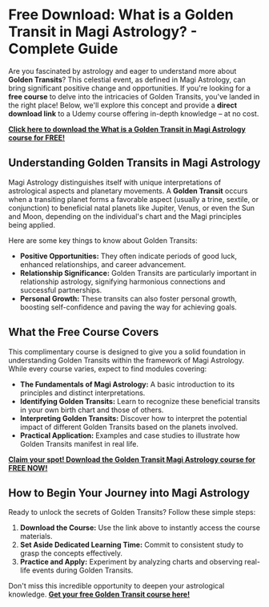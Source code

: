 # Free Download: What is a Golden Transit in Magi Astrology? - Complete Guide

Are you fascinated by astrology and eager to understand more about **Golden Transits**? This celestial event, as defined in Magi Astrology, can bring significant positive change and opportunities. If you're looking for a **free course** to delve into the intricacies of Golden Transits, you've landed in the right place! Below, we'll explore this concept and provide a **direct download link** to a Udemy course offering in-depth knowledge – at no cost.

[**Click here to download the What is a Golden Transit in Magi Astrology course for FREE!**](https://udemywork.com/what-is-a-golden-transit-in-magi-astrology)

## Understanding Golden Transits in Magi Astrology

Magi Astrology distinguishes itself with unique interpretations of astrological aspects and planetary movements. A **Golden Transit** occurs when a transiting planet forms a favorable aspect (usually a trine, sextile, or conjunction) to beneficial natal planets like Jupiter, Venus, or even the Sun and Moon, depending on the individual's chart and the Magi principles being applied.

Here are some key things to know about Golden Transits:

*   **Positive Opportunities:** They often indicate periods of good luck, enhanced relationships, and career advancement.
*   **Relationship Significance:** Golden Transits are particularly important in relationship astrology, signifying harmonious connections and successful partnerships.
*   **Personal Growth:** These transits can also foster personal growth, boosting self-confidence and paving the way for achieving goals.

## What the Free Course Covers

This complimentary course is designed to give you a solid foundation in understanding Golden Transits within the framework of Magi Astrology. While every course varies, expect to find modules covering:

*   **The Fundamentals of Magi Astrology:** A basic introduction to its principles and distinct interpretations.
*   **Identifying Golden Transits:** Learn to recognize these beneficial transits in your own birth chart and those of others.
*   **Interpreting Golden Transits:** Discover how to interpret the potential impact of different Golden Transits based on the planets involved.
*   **Practical Application:** Examples and case studies to illustrate how Golden Transits manifest in real life.

[**Claim your spot! Download the Golden Transit Magi Astrology course for FREE NOW!**](https://udemywork.com/what-is-a-golden-transit-in-magi-astrology)

## How to Begin Your Journey into Magi Astrology

Ready to unlock the secrets of Golden Transits? Follow these simple steps:

1.  **Download the Course:** Use the link above to instantly access the course materials.
2.  **Set Aside Dedicated Learning Time:** Commit to consistent study to grasp the concepts effectively.
3.  **Practice and Apply:** Experiment by analyzing charts and observing real-life events during Golden Transits.

Don't miss this incredible opportunity to deepen your astrological knowledge. **[Get your free Golden Transit course here!](https://udemywork.com/what-is-a-golden-transit-in-magi-astrology)**
